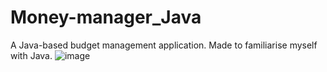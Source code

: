 # Money-manager_Java
A Java-based budget management application. Made to familiarise myself with Java.
![image](https://github.com/user-attachments/assets/896d8b49-fb00-438f-8b08-cc0c434891ef)
